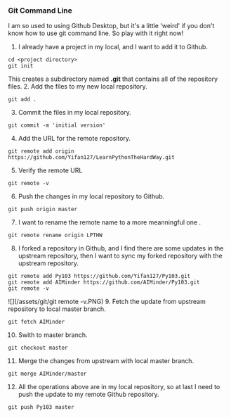 ### Git Command Line

I am so used to using Github Desktop, but it's a little 'weird' if you don't know how to use git command line. So play with it right now!

 1. I already have a project in my local, and I want to add it to Github.
 
 ```
 cd <project directory>
 git init
 ```
 This creates a subdirectory named **.git** that contains all of the repository files.
 2. Add the files to my new local repository.
 ```
 git add .
 ```
 3. Commit the files in my local repository.
 ```
 git commit -m 'initial version'
 ```
 4. Add the URL for the remote repository.
 ```
 git remote add origin https://github.com/Yifan127/LearnPythonTheHardWay.git
 ```
 5. Verify the remote URL
 ```
 git remote -v
 ```
 6. Push the changes in my local repository to Github.
 ```
 git push origin master
 ```
 7. I want to rename the remote name <origin> to a more meanningful one <LPTHW>.
 ```
 git remote rename origin LPTHW
 ```
 8. I forked a repository in Github, and I find there are some updates in the upstream repository, then I want to sync my forked repository with the upstream repository.
 ```
 git remote add Py103 https://github.com/Yifan127/Py103.git
 git remote add AIMinder https://github.com/AIMinder/Py103.git
 git remote -v
 ```
 ![](/assets/git/git remote -v.PNG)
 9. Fetch the update from upstream repository to local master branch.
 ```
 git fetch AIMinder
 ```
 10. Swith to master branch.
 ```
 git checkout master
 ```
 11. Merge the changes from upstream with local master branch.
 ```
 git merge AIMinder/master
 ```
 12. All the operations above are in my local repository, so at last I need to push the update to my remote Github repository.
 ```
 git push Py103 master
 ```
 
 




